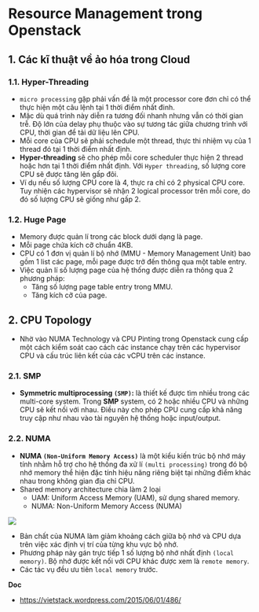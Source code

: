# Resource Management trong Openstack
## 1. Các kĩ thuật về ảo hóa trong Cloud
### 1.1. Hyper-Threading
- `micro processing` gặp phải vấn đề là một processor core đơn chỉ có thể thực hiện một câu lệnh tại 1 thời điểm nhất đinh.
- Mặc dù quá trình này diễn ra tương đối nhanh nhưng vẫn có thời gian trễ. Độ lớn của delay phụ thuộc vào sự tương tác giữa chương trình với CPU, thời gian để tải dữ liệu lên CPU. 
- Mỗi core của CPU sẽ phải schedule một thread, thực thi nhiệm vụ của 1 thread đó tại 1 thời điểm nhất định.
- **Hyper-threading** sẽ cho phép mỗi core scheduler thực hiện 2 thread hoặc hơn tại 1 thời điểm nhất định. Với `Hyper threading`, số lượng core CPU sẽ được tăng lên gấp đôi. 
- Ví dụ nếu số lượng CPU core là 4, thực ra chỉ có 2 physical CPU core. Tuy nhiện các hypervisor sẽ nhận 2 logical processor trên mỗi core, do đó số lượng CPU sẽ giống như gấp 2.

### 1.2. Huge Page
- Memory được quản lí trong các block dưới dạng là page.
- Mỗi page chứa kích cỡ chuẩn 4KB.
- CPU có 1 đơn vị quản lí bộ nhớ (MMU - Memory Management Unit) bao gồm 1 list các page, mỗi page được trở đến thông qua một table entry.
- Việc quản lí số lượng page của hệ thống được diễn ra thông qua 2 phương pháp:
  + Tăng số lượng page table entry trong MMU.
  + Tăng kích cỡ của page.

## 2. CPU Topology
- Nhờ vào NUMA Technology và CPU Pinting trong Openstack cung cấp một cách kiểm soát cao cách các instance chạy trên các hypervisor CPU và cấu trúc liên kết của các vCPU trên các instance.

### 2.1. SMP
- **Symmetric multiprocessing `(SMP)`:** là thiết kế được tìm nhiều trong các multi-core system. Trong **SMP** system, có 2 hoặc nhiều CPU và những CPU sẽ kết nối với nhau. Điều này cho phép CPU cung cấp khả năng truy cập như nhau vào tài nguyên hệ thống hoặc input/output.

### 2.2. NUMA
- **NUMA `(Non-Uniform Memory Access)`** là một kiểu kiến trúc bộ nhớ máy tính nhằm hỗ trợ cho hệ thống đa xử lí `(multi processing)` trong đó bộ nhớ memory thể hiện đặc tính hiệu năng riêng biệt tại những điểm khác nhau trong không gian địa chỉ CPU.
- Shared memory architecture chia làm 2 loại 
  + UAM: Uniform Access Memory (UAM), sử dụng shared memory. 
  + NUMA: Non-Uniform Memory Access (NUMA)
  

![](https://vietstack.files.wordpress.com/2015/06/numa.png?w=656)

- Bản chất của NUMA làm giảm khoảng cách giữa bộ nhớ và CPU dựa trên việc xác định vị trí của từng khu vực bộ nhớ.
- Phương pháp này gán trực tiếp 1 số lượng bộ nhớ nhất định `(local memory)`. Bộ nhớ được kết nối với CPU khác được xem là `remote memory`.
- Các tác vụ đều ưu tiên `local memory` trước.


__Doc__
- https://vietstack.wordpress.com/2015/06/01/486/